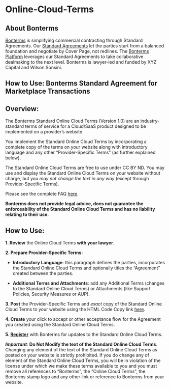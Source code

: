 # Online-Cloud-Terms

## About Bonterms
[Bonterms](https://bonterms.com/) is simplifying commercial contracting through Standard Agreements. Our [Standard Agreements](https://bonterms.com/#standard-agreements) let the parties start from a balanced foundation and negotiate by Cover Page, not redlines. The [Bonterms Platform](https://bonterms.com/platform/) leverages our Standard Agreements to take collaborative dealmaking to the next level. Bonterms is lawyer-led and funded by XYZ Capital and Wilson Sonsini.


## How to Use: Bonterms Standard Agreement for Marketplace Transactions

## Overview:
The Bonterms Standard Online Cloud Terms (Version 1.0) are an industry-standard terms of service for a Cloud/SaaS product designed to be implemented on a provider’s website.

You implement the Standard Online Cloud Terms by incorporating a complete copy of the terms on your website along with introductory language and any other “Provider-Specific Terms” (as further explained below).

The Standard Online Cloud Terms are free to use under CC BY ND. You may use and display the Standard Online Cloud Terms on your website without charge, but you *may not change the text in any way* (except through Provider-Specific Terms).

Please see the complete FAQ [here](https://bonterms.com/faqs/).

**Bonterms does not provide legal advice, does not guarantee the enforceability of the Standard Online Cloud Terms and has no liability relating to their use.**

## How to Use:

**1. Review** the Online Cloud Terms **with your lawyer**.

**2. Prepare Provider-Specific Terms:**

  - **Introductory Language**: this paragraph defines the parties, incorporates the Standard Online Cloud Terms and optionally titles the “Agreement” created between the parties.

  - **Additional Terms and Attachments**: add any Additional Terms (changes to the Standard Online Cloud Terms) or Attachments (like Support Policies, Security Measures or AUP).

**3. Post** the Provider-Specific Terms and *exact* copy of the Standard Online Cloud Terms to your website using the HTML Code Copy link [here](https://bonterms.com/standard/online-cloud-terms/copy-code/).

**4. Create** your click to accept or other acceptance flow for the Agreement you created using the Standard Online Cloud Terms.

**5. [Register](http://bonterms.com/standard/registration/)** with Bonterms for updates to the Standard Online Cloud Terms.

***Important***: **Do Not Modify the text of the Standard Online Cloud Terms**. Changing any element of the text of the Standard Online Cloud Terms as posted on your website is strictly prohibited. If you do change any of element of the Standard Online Cloud Terms, you will be in violation of the license under which we make these terms available to you and you must remove all references to “Bonterms”, the “Online Cloud Terms”, the Bonterms stamp logo and any other link or reference to Bonterms from your website.
